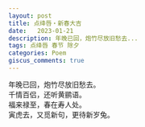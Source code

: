 ```yaml
---
layout: post
title: 点绛唇・新春大吉
date:   2023-01-21
description: 年晚已回，炮竹尽放旧愁去...
tags: 点绛唇 春节 除夕
categories: Poem
giscus_comments: true
---
```


年晚已回，炮竹尽放旧愁去。  
千情百侣，还听黄鹂语。  
福来禄至，春在寿人处。  
寅虎去，又觅新句，更待新岁兔。
